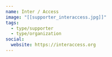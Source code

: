 ```yaml
---
name: Inter / Access
image: "[[supporter_interaccess.jpg]]"
tags:
  - type/supporter
  - type/organization
social:
  website: https://interaccess.org
---
```

